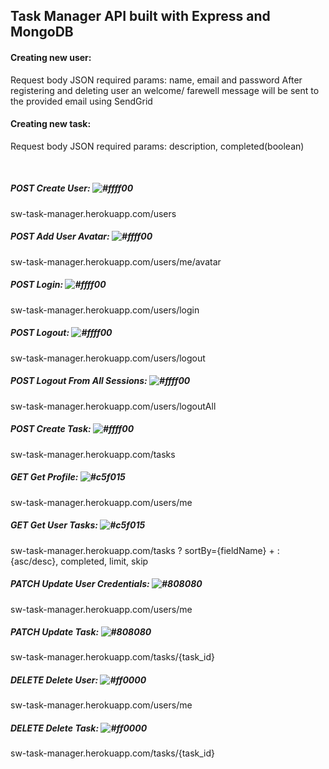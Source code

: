 ## Task Manager API built with Express and MongoDB

#### Creating new user:
Request body JSON required params: name, email and password
After registering and deleting user an welcome/ farewell message will be sent to the provided email using SendGrid

#### Creating new task:
Request body JSON required params: description, completed(boolean)

<br />

##### POST Create User: ![#ffff00](https://via.placeholder.com/15/ffff00/000000?text=+)

  sw-task-manager.herokuapp.com/users
<br />

##### POST Add User Avatar: ![#ffff00](https://via.placeholder.com/15/ffff00/000000?text=+)

  sw-task-manager.herokuapp.com/users/me/avatar
<br />

##### POST Login: ![#ffff00](https://via.placeholder.com/15/ffff00/000000?text=+)

  sw-task-manager.herokuapp.com/users/login
<br />

##### POST Logout: ![#ffff00](https://via.placeholder.com/15/ffff00/000000?text=+)

  sw-task-manager.herokuapp.com/users/logout
<br />

##### POST Logout From All Sessions: ![#ffff00](https://via.placeholder.com/15/ffff00/000000?text=+)

  sw-task-manager.herokuapp.com/users/logoutAll
<br />

##### POST Create Task: ![#ffff00](https://via.placeholder.com/15/ffff00/000000?text=+)

  sw-task-manager.herokuapp.com/tasks
<br />

##### GET Get Profile: ![#c5f015](https://via.placeholder.com/15/c5f015/000000?text=+)

  sw-task-manager.herokuapp.com/users/me
<br />

##### GET Get User Tasks: ![#c5f015](https://via.placeholder.com/15/c5f015/000000?text=+)

  sw-task-manager.herokuapp.com/tasks
  ?
  sortBy={fieldName} + :{asc/desc},
  completed,
  limit,
  skip
<br />

##### PATCH Update User Credentials: ![#808080](https://via.placeholder.com/15/808080/000000?text=+)

  sw-task-manager.herokuapp.com/users/me
<br />

##### PATCH Update Task: ![#808080](https://via.placeholder.com/15/808080/000000?text=+)

  sw-task-manager.herokuapp.com/tasks/{task_id}
<br />

##### DELETE Delete User: ![#ff0000](https://via.placeholder.com/15/ff0000/000000?text=+)

  sw-task-manager.herokuapp.com/users/me
<br />

##### DELETE Delete Task: ![#ff0000](https://via.placeholder.com/15/ff0000/000000?text=+)

  sw-task-manager.herokuapp.com/tasks/{task_id}
